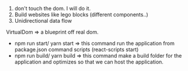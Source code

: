 1. don't touch the dom. I will do it.
2. Build websites like lego blocks (different components..)
3. Unidirectional data flow

VirtualDom => a blueprint off real dom. 

* npm run start/ yarn start => this command run the application from package.json command scripts (react-scripts start)
* npm run build/ yarn build => this command make a build folder for the application and optimizes so that we can host the application. 